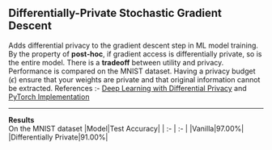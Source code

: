 ## Differentially-Private Stochastic Gradient Descent
Adds differential privacy to the gradient descent step in ML model training. By the property of **post-hoc**, if gradient access is differentially private, so is the entire model. There is a **tradeoff** between utility and privacy. Performance is compared on the MNIST dataset. Having a privacy budget ($\epsilon$) ensure that your weights are private and that original information cannot be extracted. References :- [Deep Learning with Differential Privacy](https://arxiv.org/pdf/1607.00133) and [PyTorch Implementation](https://medium.com/pytorch/differential-privacy-series-part-1-dp-sgd-algorithm-explained-12512c3959a3)

---
**Results**   
On the MNIST dataset
|Model|Test Accuracy|
| :- | :- |
|Vanilla|97.00%|
|Differentially Private|91.00%|
